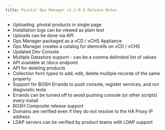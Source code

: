```yaml
---
title: Pivotal Ops Manager v1.2.0.0 Release Notes
---
```

* Uploading .pivotal products in single page
* Installation logs can be viewed as plain text
* Uploads can be done via API
* Ops Manager packaged as a vCD / vCHS Appliance
* Ops Manager creates a catalog for stemcells on vCD / vCHS
* Updated Dev Console
* Multiple Datastore support - can be a comma delimited list of values
* API available at /docs endpoint
* API for deleting products
* Collection form types to add, edit, delete multiple records of the same property
* Support for BOSH Errands to push console, register services, and run diagnostic tests
* Errands can be turned off to avoid pushing console (or other scripts) every install
* BOSH Composite release support
* Domains are verified even if they do not resolve to the HA Proxy IP address
* LDAP servers can be verified by product teams with LDAP support

